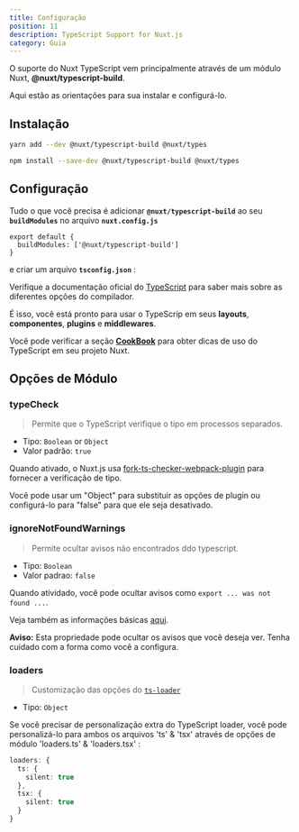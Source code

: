 ```yaml
---
title: Configuração
position: 11
description: TypeScript Support for Nuxt.js
category: Guia
---
```


O suporte do Nuxt TypeScript vem principalmente através de um módulo Nuxt, **@nuxt/typescript-build**.

Aqui estão as orientações para sua instalar e configurá-lo.

## Instalação

<code-group>
<code-block label="Yarn">

```sh
yarn add --dev @nuxt/typescript-build @nuxt/types
```

</code-block>
<code-block label="NPM">

```sh
npm install --save-dev @nuxt/typescript-build @nuxt/types
```

</code-block>
</code-group>

## Configuração

Tudo o que você precisa é adicionar **`@nuxt/typescript-build`** ao seu **`buildModules`**  no arquivo **`nuxt.config.js`**

```js{}[nuxt.config.js]
export default {
  buildModules: ['@nuxt/typescript-build']
}
```

e criar um arquivo **`tsconfig.json`** :

<inject-code query="shared/tsconfig.json"></inject-code>

<alert type="info">

Verifique a documentação oficial do [TypeScript](https://www.typescriptlang.org/docs/handbook/compiler-options.html) para saber mais sobre as diferentes opções do compilador.

</alert>

É isso, você está pronto para usar o TypeScrip em seus **layouts**, **componentes**, **plugins** e **middlewares**.

Você pode verificar a seção [**CookBook**](../cookbook/components/) para obter dicas de uso do TypeScript em seu projeto Nuxt.

## Opções de Módulo

### typeCheck

> Permite que o TypeScript verifique o tipo em processos separados.

- Tipo: `Boolean` or `Object`
- Valor padrão: `true`

Quando ativado, o Nuxt.js usa [fork-ts-checker-webpack-plugin](https://github.com/TypeStrong/fork-ts-checker-webpack-plugin) para fornecer a verificação de tipo.

Você pode usar um "Object" para substituir as opções de plugin ou configurá-lo para "false" para que ele seja desativado.

### ignoreNotFoundWarnings

> Permite ocultar avisos não encontrados ddo typescript.

- Tipo: `Boolean`
- Valor padrao: `false`

Quando atividado, você pode ocultar avisos como `export ... was not found ...`.

Veja também as informações básicas [aqui](https://github.com/TypeStrong/ts-loader/issues/653).

**Aviso:** Esta propriedade pode ocultar os avisos que você deseja ver. Tenha cuidado com a forma como você a configura.

### loaders

> Customização das opções do [`ts-loader`](https://github.com/TypeStrong/ts-loader#loader-options)

- Tipo: `Object`

Se você precisar de personalização extra do TypeScript loader, você pode personalizá-lo para ambos os arquivos 'ts' & 'tsx' através de opções de módulo 'loaders.ts' & 'loaders.tsx' :

```ts
loaders: {
  ts: {
    silent: true
  },
  tsx: {
    silent: true
  }
}
```
